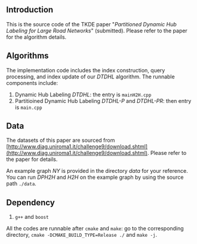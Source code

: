 ## Introduction
This is the source code of the TKDE paper "*Partitioned Dynamic Hub Labeling for Large Road Networks*" (submitted). Please refer to the paper for the algorithm details.

## Algorithms

The implementation code includes the index construction, query processing, and index update of our *DTDHL* algorithm. The runnable components include:

1. Dynamic Hub Labeling *DTDHL*: the entry is `mainH2H.cpp`
1. Partitioined Dynamic Hub Labeling *DTDHL-P* and *DTDHL-PR*: then entry is `main.cpp`





## Data
The datasets of this paper are sourced from [http://www.diag.uniroma1.it/challenge9/download.shtml](http://www.diag.uniroma1.it/challenge9/download.shtml). Please refer to the paper for details.

An example graph *NY* is provided in the directory *data* for your reference. You can run *DPH2H* and *H2H* on the example graph by using the source path `./data`. 

## Dependency

1. `g++` and `boost`

All the codes are runnable after `cmake` and `make`: go to the corresponding directory, `cmake -DCMAKE_BUILD_TYPE=Release ./` and `make -j`.
